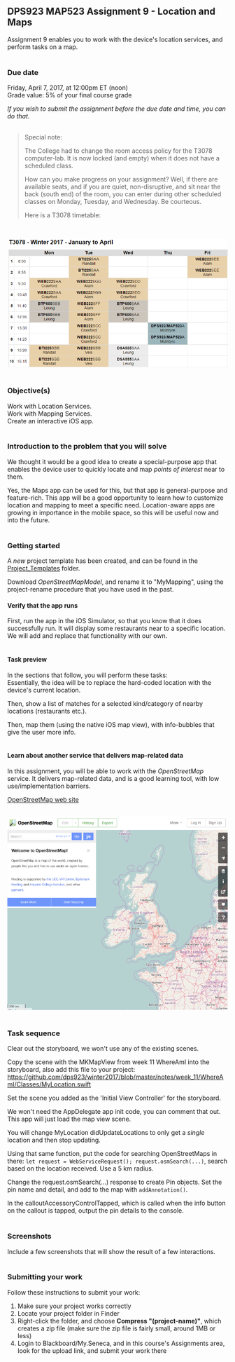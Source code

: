 ## DPS923 MAP523 Assignment 9 - Location and Maps
Assignment 9 enables you to work with the device's location services, and perform tasks on a map.   
<br>

### Due date
Friday, April 7, 2017, at 12:00pm ET (noon)  
Grade value: 5% of your final course grade  

*If you wish to submit the assignment before the due date and time, you can do that.*  
<br>

>Special note:  
>
>The College had to change the room access policy for the T3078 computer-lab. It is now locked (and empty) when it does not have a scheduled class.  
>
>How can you make progress on your assignment? Well, if there are available seats, and if you are quiet, non-disruptive, and sit near the back (south end) of the room, you can enter during other scheduled classes on Monday, Tuesday, and Wednesday. Be courteous.  
>
>Here is a T3078 timetable:  
<br>

![T3078](images/a9-t3078-timetable.png)  
<br>

### Objective(s)  
Work with Location Services.  
Work with Mapping Services.  
Create an interactive iOS app.  
<br>

### Introduction to the problem that you will solve
We thought it would be a good idea to create a special-purpose app that enables the device user to quickly locate and map *points of interest* near to them.  

Yes, the Maps app can be used for this, but that app is  general-purpose and feature-rich. This app will be a good opportunity to learn how to customize location and mapping to meet a specific need. Location-aware apps are growing in importance in the mobile space, so this will be useful now and into the future.  
<br>

### Getting started  
A *new* project template has been created, and can be found in the [Project_Templates](https://github.com/dps923/winter2017/tree/master/notes/Project_Templates) folder.  

Download *OpenStreetMapModel*, and rename it to "MyMapping", using the project-rename procedure that you have used in the past. 
<br>

#### Verify that the app runs
First, run the app in the iOS Simulator, so that you know that it does successfully run. It will display some restaurants near to a specific location. We will add and replace that functionality with our own.  
<br>

#### Task preview  
In the sections that follow, you will perform these tasks:  
Essentially, the idea will be to replace the hard-coded location with the device's current location.  

Then, show a list of matches for a selected kind/category of nearby locations (restaurants etc.).  

Then, map them (using the native iOS map view), with info-bubbles that give the user more info.  
<br>

#### Learn about another service that delivers map-related data
In this assignment, you will be able to work with the *OpenStreetMap* service. It delivers map-related data, and is a good learning tool, with low use/implementation barriers.  

[OpenStreetMap web site](https://www.openstreetmap.org)  
<br>

![OpenStreetMap on the web](images/a9-osm-web-home.png)  
<br>

### Task sequence  
Clear out the storyboard, we won't use any of the existing scenes.  

Copy the scene with the MKMapView from week 11 WhereAmI into the storyboard, also add this file to your project:<br>
https://github.com/dps923/winter2017/blob/master/notes/week_11/WhereAmI/Classes/MyLocation.swift  

Set the scene you added as the 'Initial View Controller' for the storyboard.  

We won't need the AppDelegate app init code, you can comment that out. This app will just load the map view scene.  

You will change MyLocation didUpdateLocations to only get a _single_ location and then stop updating.  

Using that same function, put the code for searching OpenStreetMaps in there: `let request = WebServiceRequest(); request.osmSearch(...)`, search based on the location received. Use a 5 km radius.  

Change the request.osmSearch(...) response to create Pin objects. Set the pin name and detail, and add to the map with `addAnnotation()`.  

In the calloutAccessoryControlTapped, which is called when the info button on the callout is tapped, output the pin details to the console.  
<br>

### Screenshots
Include a few screenshots that will show the result of a few interactions.    
<br>

### Submitting your work
Follow these instructions to submit your work:  

1. Make sure your project works correctly  
2. Locate your project folder in Finder  
3. Right-click the folder, and choose **Compress "(project-name)"**, which creates a zip file (make sure the zip file is fairly small, around 1MB or less)  
4. Login to Blackboard/My.Seneca, and in this course's Assignments area, look for the upload link, and submit your work there  
